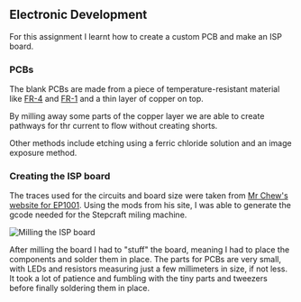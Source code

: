 ## Electronic Development

For this assignment I learnt how to create a custom PCB and make an ISP board.

### PCBs

The blank PCBs are made from a piece of temperature-resistant material like [FR-4](https://www.mclpcb.com/blog/fr4-guide/) and [FR-1](http://www.bestpcbs.com/blog/2016/08/whats-the-difference-for-fr1-fr2-fr3-and-fr4-materials/) and a thin layer of copper on top.

By milling away some parts of the copper layer we are able to create pathways for thr current to flow without creating shorts.

Other methods include etching using a ferric chloride solution and an image exposure method.

### Creating the ISP board

The traces used for the circuits and board size were taken from [Mr Chew's website for EP1001](https://skeatz.github.io/Further-DF-and-Prototyping/files/03-electronics-prod.html). Using the mods from his site, I was able to generate the gcode needed for the Stepcraft miling machine.

![Milling the ISP board]()

After milling the board I had to "stuff" the board, meaning I had to place the components and solder them in place. The parts for PCBs are very small, with LEDs and resistors measuring just a few millimeters in size, if not less. It took a lot of patience and fumbling with the tiny parts and tweezers before finally soldering them in place.
